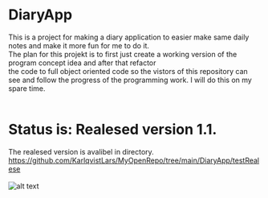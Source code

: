 # DiaryApp
This is a project for making a diary application to easier make same daily notes and make it more fun for me to do it.</br>
The plan for this projekt is to first just create a working version of the program concept idea and after that refactor </br>
the code to full object oriented code so the vistors of this repository can see and follow the progress of the programming work. 
I will do this on my spare time.</br></br>
# Status is: Realesed version 1.1.
The realesed version is avalibel in directory.</br>
https://github.com/KarlqvistLars/MyOpenRepo/tree/main/DiaryApp/testRealese
</br></br>
![alt text](https://github.com/KarlqvistLars/MyOpenRepo/tree/main/DiaryApp/pics/diaryAppGUIv2.png)
